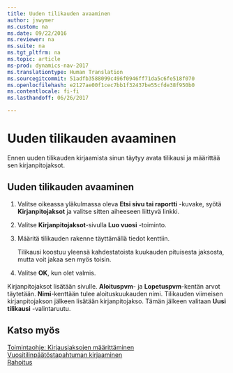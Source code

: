 ```yaml
---
title: Uuden tilikauden avaaminen
author: jswymer
ms.custom: na
ms.date: 09/22/2016
ms.reviewer: na
ms.suite: na
ms.tgt_pltfrm: na
ms.topic: article
ms-prod: dynamics-nav-2017
ms.translationtype: Human Translation
ms.sourcegitcommit: 51adfb3588099c496f0946ff71da5c6fe518f070
ms.openlocfilehash: e2127ae00f1cec7bb1f32437be55cfde38f950b0
ms.contentlocale: fi-fi
ms.lasthandoff: 06/26/2017

---
```


# <a name="how-to-open-a-new-fiscal-year"></a>Uuden tilikauden avaaminen
Ennen uuden tilikauden kirjaamista sinun täytyy avata tilikausi ja määrittää sen kirjanpitojaksot.

## <a name="to-open-a-new-fiscal-year"></a>Uuden tilikauden avaaminen
1. Valitse oikeassa yläkulmassa oleva **Etsi sivu tai raportti** -kuvake, syötä **Kirjanpitojaksot** ja valitse sitten aiheeseen liittyvä linkki.
2. Valitse **Kirjanpitojaksot**-sivulla **Luo vuosi** -toiminto.
3. Määritä tilikauden rakenne täyttämällä tiedot kenttiin.

    Tilikausi koostuu yleensä kahdestatoista kuukauden pituisesta jaksosta, mutta voit jakaa sen myös toisin.
4. Valitse **OK**, kun olet valmis.

Kirjanpitojaksot lisätään sivulle. **Aloituspvm**- ja **Lopetuspvm**-kentän arvot täytetään. **Nimi**-kenttään tulee aloituskuukauden nimi. Tilikauden viimeisen kirjanpitojakson jälkeen lisätään kirjanpitojakso. Tämän jälkeen valitaan **Uusi tilikausi** -valintaruutu.


## <a name="see-also"></a>Katso myös
[Toimintaohje: Kirjausjaksojen määrittäminen](finance-setup-how-specify-posting-periods.md)  
[Vuositilinpäätöstapahtuman kirjaaminen](year-how-post-year-end-close-entry.md)  
[Rahoitus](finance-setup.md)  

